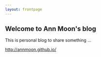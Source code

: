 ```yaml
---
layout: frontpage
---
```


## Welcome to Ann Moon's blog

This is personal blog to share something ...

http://annmoon.github.io/



